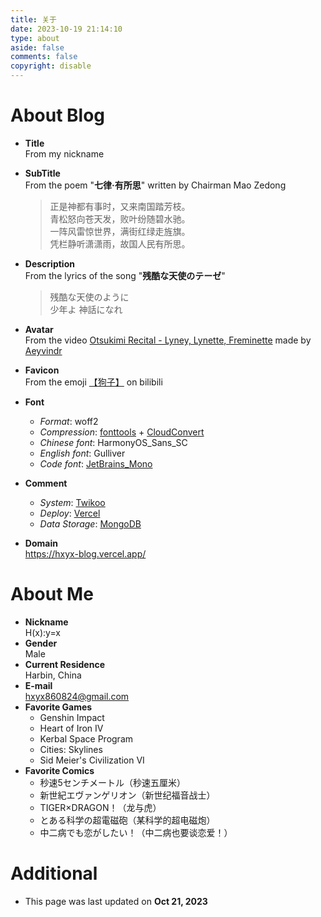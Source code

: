 ```yaml
---
title: 关于
date: 2023-10-19 21:14:10
type: about
aside: false
comments: false
copyright: disable
---
```

# About Blog
+ **Title**\
    From my nickname
+ **SubTitle**\
    From the poem "**七律·有所思**" written by Chairman Mao Zedong
    >   正是神都有事时，又来南国踏芳枝。\
        青松怒向苍天发，败叶纷随碧水驰。\
        一阵风雷惊世界，满街红绿走旌旗。\
        凭栏静听潇潇雨，故国人民有所思。

+ **Description**\
    From the lyrics of the song "**残酷な天使のテーゼ**"
    >   残酷な天使のように\
        少年よ  神話になれ

+ **Avatar**\
    From the video [Otsukimi Recital - Lyney, Lynette, Freminette](https://www.youtube.com/watch?v=I4QyYpgJCvY) made by [Aeyvindr](https://www.youtube.com/@aeyvindr4177)
+ **Favicon**\
    From the emoji [【狗子】](https://b23.tv/OxZkb9M) on bilibili
+ **Font**
    + *Format*: woff2
    + *Compression*: [fonttools](https://pypi.org/project/fonttools/) + [CloudConvert](https://cloudconvert.com/)
    + *Chinese font*: HarmonyOS_Sans_SC
    + *English font*: Gulliver
    + *Code font*: [JetBrains_Mono](https://www.jetbrains.com/lp/mono/)
+ **Comment**
    + *System*: [Twikoo](https://github.com/twikoojs/twikoo)
    + *Deploy*: [Vercel](https://vercel.com/)
    + *Data Storage*: [MongoDB](https://cloud.mongodb.com/)
+ **Domain**\
    https://hxyx-blog.vercel.app/

# About Me
+ **Nickname**\
    H(x):y=x
+ **Gender**\
    Male
+ **Current Residence**\
    Harbin, China
+ **E-mail**\
    hxyx860824@gmail.com
+ **Favorite Games**
    + Genshin Impact
    + Heart of Iron IV
    + Kerbal Space Program
    + Cities: Skylines
    + Sid Meier's Civilization VI
+ **Favorite Comics**
    + 秒速5センチメートル（秒速五厘米）
    + 新世紀エヴァンゲリオン（新世纪福音战士）
    + TIGER×DRAGON！（龙与虎）
    + とある科学の超電磁砲（某科学的超电磁炮）
    + 中二病でも恋がしたい！（中二病也要谈恋爱！）

# Additional
+ This page was last updated on **Oct 21, 2023**

